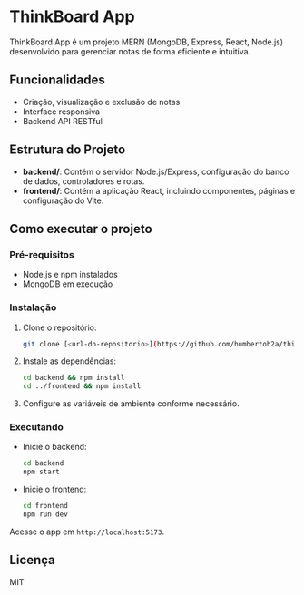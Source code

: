 # ThinkBoard App

ThinkBoard App é um projeto MERN (MongoDB, Express, React, Node.js) desenvolvido para gerenciar notas de forma eficiente e intuitiva.

## Funcionalidades
- Criação, visualização e exclusão de notas
- Interface responsiva
- Backend API RESTful

## Estrutura do Projeto
- **backend/**: Contém o servidor Node.js/Express, configuração do banco de dados, controladores e rotas.
- **frontend/**: Contém a aplicação React, incluindo componentes, páginas e configuração do Vite.

## Como executar o projeto

### Pré-requisitos
- Node.js e npm instalados
- MongoDB em execução

### Instalação
1. Clone o repositório:
   ```sh
   git clone [<url-do-repositorio>](https://github.com/humbertoh2a/thinkboard-app.git)
   ```
2. Instale as dependências:
   ```sh
   cd backend && npm install
   cd ../frontend && npm install
   ```
3. Configure as variáveis de ambiente conforme necessário.

### Executando
- Inicie o backend:
  ```sh
  cd backend
  npm start
  ```
- Inicie o frontend:
  ```sh
  cd frontend
  npm run dev
  ```

Acesse o app em `http://localhost:5173`.

## Licença
MIT


